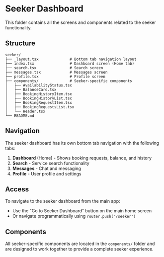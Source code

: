 # Seeker Dashboard

This folder contains all the screens and components related to the seeker functionality.

## Structure

```
seeker/
├── _layout.tsx              # Bottom tab navigation layout
├── index.tsx                # Dashboard screen (Home tab)
├── search.tsx               # Search screen
├── messages.tsx             # Messages screen
├── profile.tsx              # Profile screen
├── components/              # Seeker-specific components
│   ├── AvailabilityStatus.tsx
│   ├── BalanceCard.tsx
│   ├── BookingHistoryItem.tsx
│   ├── BookingHistoryList.tsx
│   ├── BookingRequestItem.tsx
│   ├── BookingRequestsList.tsx
│   └── Header.tsx
└── README.md
```

## Navigation

The seeker dashboard has its own bottom tab navigation with the following tabs:

1. **Dashboard** (Home) - Shows booking requests, balance, and history
2. **Search** - Service search functionality
3. **Messages** - Chat and messaging
4. **Profile** - User profile and settings

## Access

To navigate to the seeker dashboard from the main app:
- Use the "Go to Seeker Dashboard" button on the main home screen
- Or navigate programmatically using `router.push("/seeker")`

## Components

All seeker-specific components are located in the `components/` folder and are designed to work together to provide a complete seeker experience. 